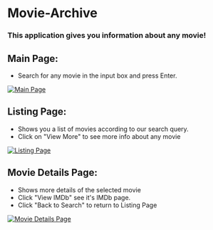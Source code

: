 # Movie-Archive
### This application gives you information about any movie!

## Main Page:
- Search for any movie in the input box and press Enter.

[![Main Page](https://user-images.githubusercontent.com/68806799/96723818-b1ab9400-13cc-11eb-8089-a528954ea115.png)](https://nodesource.com/products/nsolid)

## Listing Page:
- Shows you a list of movies according to our search query.
- Click on "View More" to see more info about any movie

[![Listing Page](https://user-images.githubusercontent.com/68806799/96724147-241c7400-13cd-11eb-82e7-d4916914ba69.png)](https://nodesource.com/products/nsolid)

## Movie Details Page:
- Shows more details of the selected movie
- Click "View IMDb" see it's IMDb page.
- Click "Back to Search" to return to Listing Page

[![Movie Details Page](https://user-images.githubusercontent.com/68806799/96724434-7493d180-13cd-11eb-9bac-6069c233c6b8.png)](https://nodesource.com/products/nsolid)

